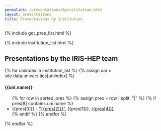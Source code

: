 ```yaml
---
permalink: /presentations/byinstitution.html
layout: presentations
title: Presentations by Institution
---
```


{% include get_pres_list.html %}

<!--
  0     1       2      3       4          5           6          7            8
date | name | title | url | meeting | meetingurl | project | focus_area | institution
-->

{% include institution_list.html %}

<h2>Presentations by the IRIS-HEP team</h2>

{% for uniindex in institution_list %}
  {% assign uni = site.data.universities[uniindex] %}
<h4>{{uni.name}}</h4>
<ul>
  {% for row in sorted_pres %}
    {% assign pres = row | split: "|" %}
    {% if pres[8] contains uni.name %}
<li> {{pres[0]}} - <a href="{{pres[3]}}">"{{pres[2]}}"</a>, {{pres[1]}}, <a href="{{pres[5]}}">{{pres[4]}}</a></li>
    {% endif %}
  {% endfor %}
</ul>

{% endfor %}
